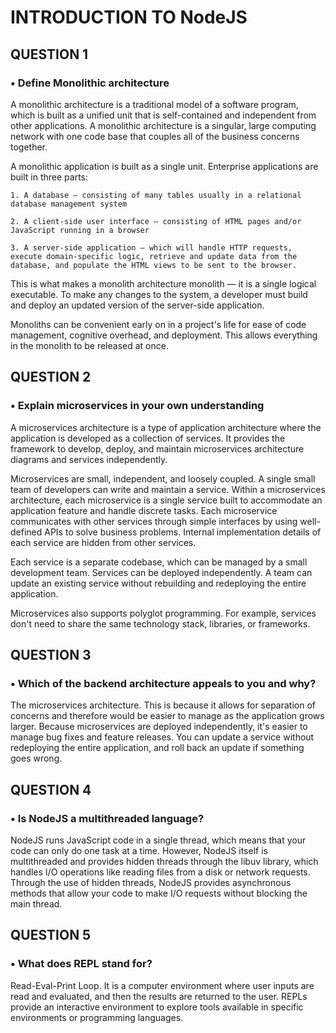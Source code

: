 # INTRODUCTION TO NodeJS

## QUESTION 1

### • Define Monolithic architecture

A monolithic architecture is a traditional model of a software program, which is built as a unified unit that is self-contained and independent from other applications. A monolithic architecture is a singular, large computing network with one code base that couples all of the business concerns together.

A monolithic application is built as a single unit. Enterprise applications are built in three parts:

    1. A database — consisting of many tables usually in a relational database management system

    2. A client-side user interface — consisting of HTML pages and/or JavaScript running in a browser

    3. A server-side application — which will handle HTTP requests, execute domain-specific logic, retrieve and update data from the database, and populate the HTML views to be sent to the browser.

This is what makes a monolith architecture monolith — it is a single logical executable. To make any changes to the system, a developer must build and deploy an updated version of the server-side application.

Monoliths can be convenient early on in a project's life for ease of code management, cognitive overhead, and deployment. This allows everything in the monolith to be released at once.

## QUESTION 2

### • Explain microservices in your own understanding

A microservices architecture is a type of application architecture where the application is developed as a collection of services. It provides the framework to develop, deploy, and maintain microservices architecture diagrams and services independently.

Microservices are small, independent, and loosely coupled. A single small team of developers can write and maintain a service. Within a microservices architecture, each microservice is a single service built to accommodate an application feature and handle discrete tasks. Each microservice communicates with other services through simple interfaces by using well-defined APIs to solve business problems. Internal implementation details of each service are hidden from other services.

Each service is a separate codebase, which can be managed by a small development team. Services can be deployed independently. A team can update an existing service without rebuilding and redeploying the entire application.

Microservices also supports polyglot programming. For example, services don't need to share the same technology stack, libraries, or frameworks.

## QUESTION 3

### • Which of the backend architecture appeals to you and why?

The microservices architecture. This is because it allows for separation of concerns and therefore would be easier to manage as the application grows larger. Because microservices are deployed independently, it's easier to manage bug fixes and feature releases. You can update a service without redeploying the entire application, and roll back an update if something goes wrong.

## QUESTION 4

### • Is NodeJS a multithreaded language?

NodeJS runs JavaScript code in a single thread, which means that your code can only do one task at a time. However, NodeJS itself is multithreaded and provides hidden threads through the libuv library, which handles I/O operations like reading files from a disk or network requests. Through the use of hidden threads, NodeJS provides asynchronous methods that allow your code to make I/O requests without blocking the main thread.

## QUESTION 5

### • What does REPL stand for?

Read-Eval-Print Loop.
It is a computer environment where user inputs are read and evaluated, and then the results are returned to the user. REPLs provide an interactive environment to explore tools available in specific environments or programming languages.
